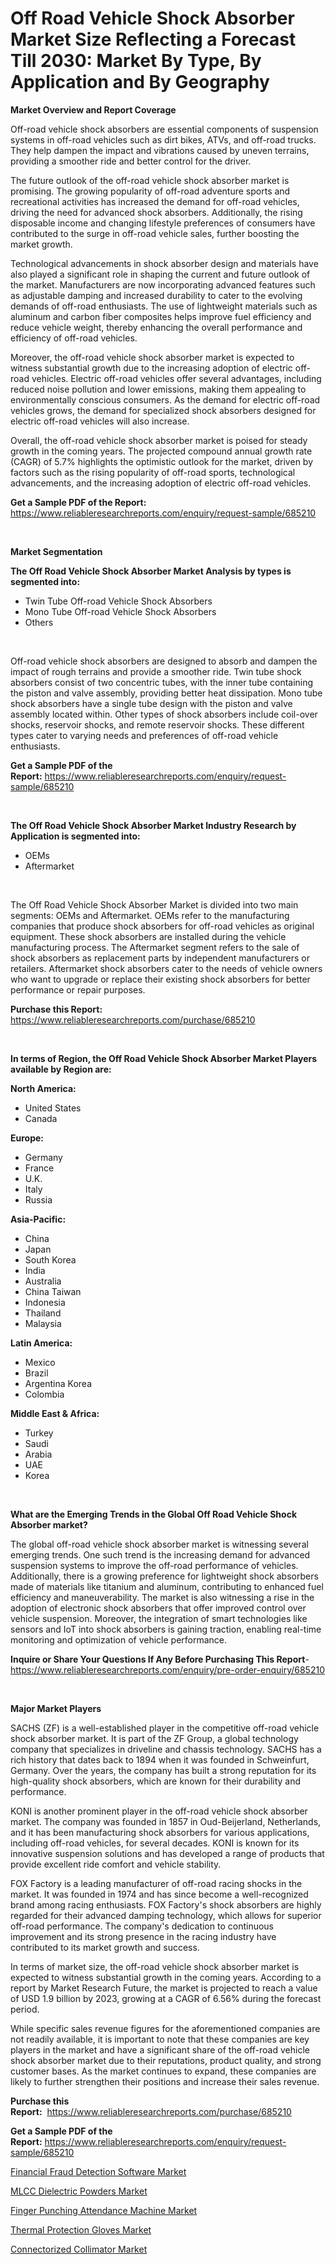 <p><h1>Off Road Vehicle Shock Absorber Market Size Reflecting a Forecast Till 2030: Market By Type, By Application and By Geography</h1></p><p><strong>Market Overview and Report Coverage</strong></p>
<p><p>Off-road vehicle shock absorbers are essential components of suspension systems in off-road vehicles such as dirt bikes, ATVs, and off-road trucks. They help dampen the impact and vibrations caused by uneven terrains, providing a smoother ride and better control for the driver.</p><p>The future outlook of the off-road vehicle shock absorber market is promising. The growing popularity of off-road adventure sports and recreational activities has increased the demand for off-road vehicles, driving the need for advanced shock absorbers. Additionally, the rising disposable income and changing lifestyle preferences of consumers have contributed to the surge in off-road vehicle sales, further boosting the market growth.</p><p>Technological advancements in shock absorber design and materials have also played a significant role in shaping the current and future outlook of the market. Manufacturers are now incorporating advanced features such as adjustable damping and increased durability to cater to the evolving demands of off-road enthusiasts. The use of lightweight materials such as aluminum and carbon fiber composites helps improve fuel efficiency and reduce vehicle weight, thereby enhancing the overall performance and efficiency of off-road vehicles.</p><p>Moreover, the off-road vehicle shock absorber market is expected to witness substantial growth due to the increasing adoption of electric off-road vehicles. Electric off-road vehicles offer several advantages, including reduced noise pollution and lower emissions, making them appealing to environmentally conscious consumers. As the demand for electric off-road vehicles grows, the demand for specialized shock absorbers designed for electric off-road vehicles will also increase.</p><p>Overall, the off-road vehicle shock absorber market is poised for steady growth in the coming years. The projected compound annual growth rate (CAGR) of 5.7% highlights the optimistic outlook for the market, driven by factors such as the rising popularity of off-road sports, technological advancements, and the increasing adoption of electric off-road vehicles.</p></p>
<p><strong>Get a Sample PDF of the Report:</strong> <a href="https://www.reliableresearchreports.com/enquiry/request-sample/685210">https://www.reliableresearchreports.com/enquiry/request-sample/685210</a></p>
<p>&nbsp;</p>
<p><strong>Market Segmentation</strong></p>
<p><strong>The Off Road Vehicle Shock Absorber Market Analysis by types is segmented into:</strong></p>
<p><ul><li>Twin Tube Off-road Vehicle Shock Absorbers</li><li>Mono Tube Off-road Vehicle Shock Absorbers</li><li>Others</li></ul></p>
<p>&nbsp;</p>
<p><p>Off-road vehicle shock absorbers are designed to absorb and dampen the impact of rough terrains and provide a smoother ride. Twin tube shock absorbers consist of two concentric tubes, with the inner tube containing the piston and valve assembly, providing better heat dissipation. Mono tube shock absorbers have a single tube design with the piston and valve assembly located within. Other types of shock absorbers include coil-over shocks, reservoir shocks, and remote reservoir shocks. These different types cater to varying needs and preferences of off-road vehicle enthusiasts.</p></p>
<p><strong>Get a Sample PDF of the Report:</strong>&nbsp;<a href="https://www.reliableresearchreports.com/enquiry/request-sample/685210">https://www.reliableresearchreports.com/enquiry/request-sample/685210</a></p>
<p>&nbsp;</p>
<p><strong>The Off Road Vehicle Shock Absorber Market Industry Research by Application is segmented into:</strong></p>
<p><ul><li>OEMs</li><li>Aftermarket</li></ul></p>
<p>&nbsp;</p>
<p><p>The Off Road Vehicle Shock Absorber Market is divided into two main segments: OEMs and Aftermarket. OEMs refer to the manufacturing companies that produce shock absorbers for off-road vehicles as original equipment. These shock absorbers are installed during the vehicle manufacturing process. The Aftermarket segment refers to the sale of shock absorbers as replacement parts by independent manufacturers or retailers. Aftermarket shock absorbers cater to the needs of vehicle owners who want to upgrade or replace their existing shock absorbers for better performance or repair purposes.</p></p>
<p><strong>Purchase this Report:</strong>&nbsp; <a href="https://www.reliableresearchreports.com/purchase/685210">https://www.reliableresearchreports.com/purchase/685210</a></p>
<p>&nbsp;</p>
<p><strong>In terms of Region, the Off Road Vehicle Shock Absorber Market Players available by Region are:</strong></p>
<p>
    <p> <strong> North America: </strong>
        <ul>
            <li>United States</li>
            <li>Canada</li>
        </ul>
        </p> 
    <p> <strong> Europe: </strong>
        <ul>
            <li>Germany</li>
            <li>France</li>
            <li>U.K.</li>
            <li>Italy</li>
            <li>Russia</li>
        </ul>
        </p> 
    <p> <strong> Asia-Pacific: </strong>
        <ul>
            <li>China</li>
            <li>Japan</li>
            <li>South Korea</li>
            <li>India</li>
            <li>Australia</li>
            <li>China Taiwan</li>
            <li>Indonesia</li>
            <li>Thailand</li>
            <li>Malaysia</li>
        </ul>
        </p> 
    <p> <strong> Latin America: </strong>
        <ul>
            <li>Mexico</li>
            <li>Brazil</li>
            <li>Argentina Korea</li>
            <li>Colombia</li>
        </ul>
        </p> 
    <p> <strong> Middle East & Africa: </strong>
        <ul>
            <li>Turkey</li>
            <li>Saudi</li>
            <li>Arabia</li>
            <li>UAE</li>
            <li>Korea</li>
        </ul>
    </p>
    </p>
<p>&nbsp;</p>
<p><strong>What are the Emerging Trends in the Global Off Road Vehicle Shock Absorber market?</strong></p>
<p><p>The global off-road vehicle shock absorber market is witnessing several emerging trends. One such trend is the increasing demand for advanced suspension systems to improve the off-road performance of vehicles. Additionally, there is a growing preference for lightweight shock absorbers made of materials like titanium and aluminum, contributing to enhanced fuel efficiency and maneuverability. The market is also witnessing a rise in the adoption of electronic shock absorbers that offer improved control over vehicle suspension. Moreover, the integration of smart technologies like sensors and IoT into shock absorbers is gaining traction, enabling real-time monitoring and optimization of vehicle performance.</p></p>
<p><strong>Inquire or Share Your Questions If Any Before Purchasing This Report</strong>- <a href="https://www.reliableresearchreports.com/enquiry/pre-order-enquiry/685210">https://www.reliableresearchreports.com/enquiry/pre-order-enquiry/685210</a></p>
<p>&nbsp;</p>
<p><strong>Major Market Players</strong></p>
<p><p>SACHS (ZF) is a well-established player in the competitive off-road vehicle shock absorber market. It is part of the ZF Group, a global technology company that specializes in driveline and chassis technology. SACHS has a rich history that dates back to 1894 when it was founded in Schweinfurt, Germany. Over the years, the company has built a strong reputation for its high-quality shock absorbers, which are known for their durability and performance.</p><p>KONI is another prominent player in the off-road vehicle shock absorber market. The company was founded in 1857 in Oud-Beijerland, Netherlands, and it has been manufacturing shock absorbers for various applications, including off-road vehicles, for several decades. KONI is known for its innovative suspension solutions and has developed a range of products that provide excellent ride comfort and vehicle stability.</p><p>FOX Factory is a leading manufacturer of off-road racing shocks in the market. It was founded in 1974 and has since become a well-recognized brand among racing enthusiasts. FOX Factory's shock absorbers are highly regarded for their advanced damping technology, which allows for superior off-road performance. The company's dedication to continuous improvement and its strong presence in the racing industry have contributed to its market growth and success.</p><p>In terms of market size, the off-road vehicle shock absorber market is expected to witness substantial growth in the coming years. According to a report by Market Research Future, the market is projected to reach a value of USD 1.9 billion by 2023, growing at a CAGR of 6.56% during the forecast period.</p><p>While specific sales revenue figures for the aforementioned companies are not readily available, it is important to note that these companies are key players in the market and have a significant share of the off-road vehicle shock absorber market due to their reputations, product quality, and strong customer bases. As the market continues to expand, these companies are likely to further strengthen their positions and increase their sales revenue.</p></p>
<p><strong>Purchase this Report:</strong>&nbsp;&nbsp;<a href="https://www.reliableresearchreports.com/purchase/685210">https://www.reliableresearchreports.com/purchase/685210</a></p>
<p></p>
<p><strong>Get a Sample PDF of the Report:</strong>&nbsp;<a href="https://www.reliableresearchreports.com/enquiry/request-sample/685210">https://www.reliableresearchreports.com/enquiry/request-sample/685210</a></p>
<p><p><a href="https://www.linkedin.com/pulse/financial-fraud-detection-software-market-share-amp-new/">Financial Fraud Detection Software Market</a></p><p><a href="https://github.com/JameTravis/Market-Research-Report-List-2/blob/main/mlcc-dielectric-powders-market.md">MLCC Dielectric Powders Market</a></p><p><a href="https://www.linkedin.com/pulse/finger-punching-attendance-machine-market-insights-players/">Finger Punching Attendance Machine Market</a></p><p><a href="https://medium.com/@randallbode/analyzing-thermal-protection-gloves-market-global-industry-perspective-and-forecast-2023-to-2030-6c96d515d8fc">Thermal Protection Gloves Market</a></p><p><a href="https://github.com/kartikreportprime/Market-Research-Report-List-1/blob/main/connectorized-collimator-market.md">Connectorized Collimator Market</a></p></p>